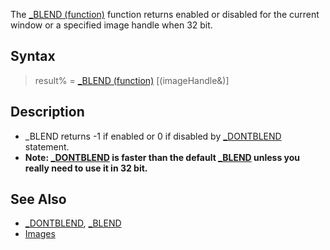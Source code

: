 The [_BLEND (function)](_BLEND-(function)) function returns enabled or disabled for the current window or a specified image handle when 32 bit.

## Syntax

> result% = [_BLEND (function)](_BLEND-(function))  [(imageHandle&)] 

## Description

* _BLEND returns -1 if enabled or 0 if disabled by [_DONTBLEND](_DONTBLEND) statement.
* **Note: [_DONTBLEND](_DONTBLEND) is faster than the default [_BLEND](_BLEND) unless you really need to use it in 32 bit.**

## See Also

* [_DONTBLEND](_DONTBLEND), [_BLEND](_BLEND)
* [Images](Images)
